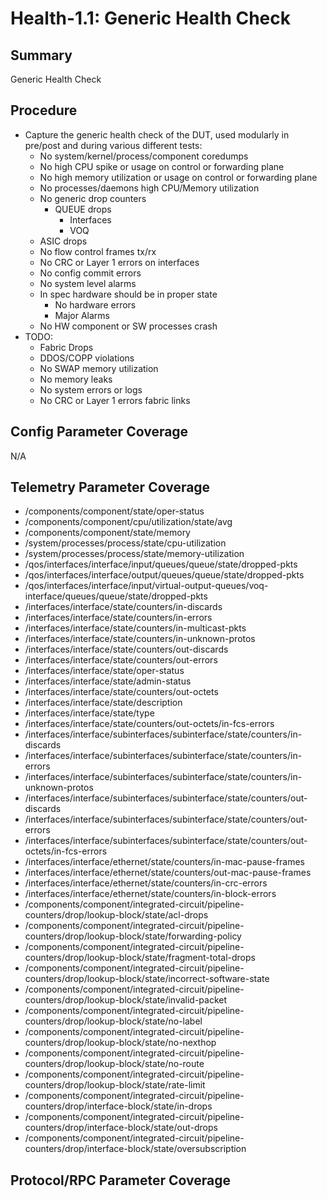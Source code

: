 # Health-1.1: Generic Health Check

## Summary

Generic Health Check

## Procedure

*   Capture the generic health check of the DUT, used modularly in pre/post and during various different tests:
    *   No system/kernel/process/component coredumps
    *   No high CPU spike or usage on control or forwarding plane
    *   No high memory utilization or usage on control or forwarding plane
    *   No processes/daemons high CPU/Memory utilization
    *   No generic drop counters
        *   QUEUE drops
            *   Interfaces
            *   VOQ
    *   ASIC drops
    *   No flow control frames tx/rx
    *   No CRC or Layer 1 errors on interfaces
    *   No config commit errors
    *   No system level alarms
    *   In spec hardware should be in proper state
        *   No hardware errors
        *   Major Alarms
    *   No HW component or SW processes crash
*   TODO:
    *   Fabric Drops
    *   DDOS/COPP violations
    *   No SWAP memory utilization
    *   No memory leaks
    *   No system errors or logs
    *   No CRC or Layer 1 errors fabric links

## Config Parameter Coverage

N/A

## Telemetry Parameter Coverage

*   /components/component/state/oper-status
*   /components/component/cpu/utilization/state/avg
*   /components/component/state/memory
*   /system/processes/process/state/cpu-utilization
*   /system/processes/process/state/memory-utilization
*   /qos/interfaces/interface/input/queues/queue/state/dropped-pkts
*   /qos/interfaces/interface/output/queues/queue/state/dropped-pkts
*   /qos/interfaces/interface/input/virtual-output-queues/voq-interface/queues/queue/state/dropped-pkts
*   /interfaces/interface/state/counters/in-discards
*   /interfaces/interface/state/counters/in-errors
*   /interfaces/interface/state/counters/in-multicast-pkts
*   /interfaces/interface/state/counters/in-unknown-protos
*   /interfaces/interface/state/counters/out-discards
*   /interfaces/interface/state/counters/out-errors
*   /interfaces/interface/state/oper-status
*   /interfaces/interface/state/admin-status
*   /interfaces/interface/state/counters/out-octets
*   /interfaces/interface/state/description
*   /interfaces/interface/state/type
*   /interfaces/interface/state/counters/out-octets/in-fcs-errors
*   /interfaces/interface/subinterfaces/subinterface/state/counters/in-discards
*   /interfaces/interface/subinterfaces/subinterface/state/counters/in-errors
*   /interfaces/interface/subinterfaces/subinterface/state/counters/in-unknown-protos
*   /interfaces/interface/subinterfaces/subinterface/state/counters/out-discards
*   /interfaces/interface/subinterfaces/subinterface/state/counters/out-errors
*   /interfaces/interface/subinterfaces/subinterface/state/counters/out-octets/in-fcs-errors
*   /interfaces/interface/ethernet/state/counters/in-mac-pause-frames
*   /interfaces/interface/ethernet/state/counters/out-mac-pause-frames
*   /interfaces/interface/ethernet/state/counters/in-crc-errors
*   /interfaces/interface/ethernet/state/counters/in-block-errors
*   /components/component/integrated-circuit/pipeline-counters/drop/lookup-block/state/acl-drops
*   /components/component/integrated-circuit/pipeline-counters/drop/lookup-block/state/forwarding-policy
*   /components/component/integrated-circuit/pipeline-counters/drop/lookup-block/state/fragment-total-drops
*   /components/component/integrated-circuit/pipeline-counters/drop/lookup-block/state/incorrect-software-state
*   /components/component/integrated-circuit/pipeline-counters/drop/lookup-block/state/invalid-packet
*   /components/component/integrated-circuit/pipeline-counters/drop/lookup-block/state/no-label
*   /components/component/integrated-circuit/pipeline-counters/drop/lookup-block/state/no-nexthop
*   /components/component/integrated-circuit/pipeline-counters/drop/lookup-block/state/no-route
*   /components/component/integrated-circuit/pipeline-counters/drop/lookup-block/state/rate-limit
*   /components/component/integrated-circuit/pipeline-counters/drop/interface-block/state/in-drops
*   /components/component/integrated-circuit/pipeline-counters/drop/interface-block/state/out-drops
*   /components/component/integrated-circuit/pipeline-counters/drop/interface-block/state/oversubscription

## Protocol/RPC Parameter Coverage